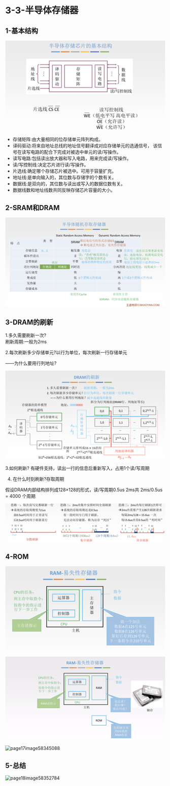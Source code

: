 # 3-3-半导体存储器

## 1-基本结构

![](../../.gitbook/assets/image%20%28391%29.png)



* 存储矩阵:由大量相同的位存储单元阵列构成。 
* 译码驱动:将来自地址总线的地址信号翻译成对应存储单元的选通信号， 该信号在读写电路的配合下完成对被选中单元的读/写操作。 
* 读写电路:包括读出放大器和写入电路，用来完成读/写操作。      
* 读/写控制线:决定芯片进行读/写操作。 
* 片选线:确定哪个存储芯片被选中。可用于容量扩充。
* 地址线:是单向输入的，其位数与存储字的个数有关。 
* 数据线:是双向的，其位数与读出或写入的数据位数有关。
* 数据线数和地址线数共同反映存储芯片容量的大小。

## 2-SRAM和DRAM

![](../../.gitbook/assets/image%20%2856%29.png)

## 3-DRAM的刷新

1.多久需要刷新一次?   
刷新周期:一般为2ms

2.每次刷新多少存储单元?以行为单位，每次刷新一行存储单元

——为什么要用行列地址?

![](../../.gitbook/assets/image%20%28164%29.png)

3.如何刷新? 有硬件支持，读出一行的信息后重新写入，占用1个读/写周期

4. 在什么时刻刷新?存取周期

 假设DRAM内部结构排列成128×128的形式，读/写周期0.5us 2ms共 2ms/0.5us = 4000 个周期

![](../../.gitbook/assets/image%20%28230%29.png)

## 4-ROM

![](../../.gitbook/assets/image%20%28137%29.png)

![](../../.gitbook/assets/image%20%28207%29.png)



![page17image58345088](blob:https://app.gitbook.com/3b58c195-f57f-472f-99a8-391b959a328e)

## 5-总结

![page18image58352784](blob:https://app.gitbook.com/6783a448-7288-40e6-b7ca-074d3e3d334d)

